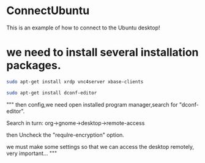 # ConnectUbuntu
This is an example of how to connect to the Ubuntu desktop!

#  we need to install several installation packages.

```bash
sudo apt-get install xrdp vnc4server xbase-clients

sudo apt-get install dconf-editor
```

"""
then config,we need open installed program manager,search for "dconf-editor".

Search in turn:
org->gnome->desktop->remote-access 

then Uncheck the "requlre-encryption" option.




we must make some settings so that we can access the desktop remotely, very important...
"""
